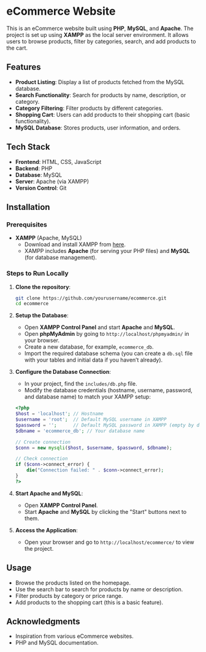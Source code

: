 # eCommerce Website

This is an eCommerce website built using **PHP**, **MySQL**, and **Apache**. The project is set up using **XAMPP** as the local server environment. It allows users to browse products, filter by categories, search, and add products to the cart.

## Features

- **Product Listing**: Display a list of products fetched from the MySQL database.
- **Search Functionality**: Search for products by name, description, or category.
- **Category Filtering**: Filter products by different categories.
- **Shopping Cart**: Users can add products to their shopping cart (basic functionality).
- **MySQL Database**: Stores products, user information, and orders.

## Tech Stack

- **Frontend**: HTML, CSS, JavaScript
- **Backend**: PHP
- **Database**: MySQL
- **Server**: Apache (via XAMPP)
- **Version Control**: Git

## Installation

### Prerequisites

- **XAMPP** (Apache, MySQL)
  - Download and install XAMPP from [here](https://www.apachefriends.org/index.html).
  - XAMPP includes **Apache** (for serving your PHP files) and **MySQL** (for database management).

### Steps to Run Locally

1. **Clone the repository**:

    ```bash
    git clone https://github.com/yourusername/ecommerce.git
    cd ecommerce
    ```

2. **Setup the Database**:
    - Open **XAMPP Control Panel** and start **Apache** and **MySQL**.
    - Open **phpMyAdmin** by going to `http://localhost/phpmyadmin/` in your browser.
    - Create a new database, for example, `ecommerce_db`.
    - Import the required database schema (you can create a `db.sql` file with your tables and initial data if you haven’t already).

3. **Configure the Database Connection**:
    - In your project, find the `includes/db.php` file.
    - Modify the database credentials (hostname, username, password, and database name) to match your XAMPP setup:
    
    ```php
    <?php
    $host = 'localhost'; // Hostname
    $username = 'root';  // Default MySQL username in XAMPP
    $password = '';      // Default MySQL password in XAMPP (empty by default)
    $dbname = 'ecommerce_db'; // Your database name

    // Create connection
    $conn = new mysqli($host, $username, $password, $dbname);

    // Check connection
    if ($conn->connect_error) {
        die("Connection failed: " . $conn->connect_error);
    }
    ?>
    ```

4. **Start Apache and MySQL**:
    - Open **XAMPP Control Panel**.
    - Start **Apache** and **MySQL** by clicking the "Start" buttons next to them.

5. **Access the Application**:
    - Open your browser and go to `http://localhost/ecommerce/` to view the project.

## Usage

- Browse the products listed on the homepage.
- Use the search bar to search for products by name or description.
- Filter products by category or price range.
- Add products to the shopping cart (this is a basic feature).





## Acknowledgments

- Inspiration from various eCommerce websites.
- PHP and MySQL documentation.
